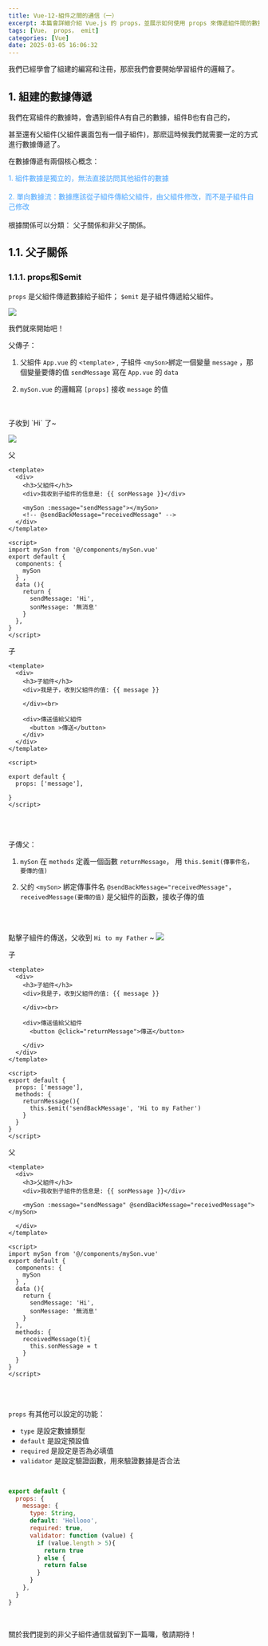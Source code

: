 ```yaml
---
title: Vue-12-組件之間的通信（一）
excerpt: 本篇會詳細介紹 Vue.js 的 props，並展示如何使用 props 來傳遞組件間的數據。
tags: [Vue， props， emit]
categories: [Vue]
date: 2025-03-05 16:06:32
---
```


我們已經學會了組建的編寫和注冊，那麽我們會要開始學習組件的邏輯了。

## 1. 組建的數據傳遞
我們在寫組件的數據時，會遇到組件A有自己的數據，組件B也有自己的，

甚至還有父組件(父組件裏面包有一個子組件)，那麽這時候我們就需要一定的方式進行數據傳遞了。

在數據傳遞有兩個核心概念：

<font color="	#46A3FF">
1. 組件數據是獨立的，無法直接訪問其他組件的數據<br><br>
2. 單向數據流：數據應該從子組件傳給父組件，由父組件修改，而不是子組件自己修改
</font>

<br>
<br>
根據關係可以分類： 父子關係和非父子關係。

## 1.1. 父子關係
### 1.1.1. props和$emit

`props` 是父組件傳遞數據給子組件； `$emit` 是子組件傳遞給父組件。
<br>

![](/img/Vue/Vue-12-1.png) 
<br>


我們就來開始吧！


父傳子：
1. 父組件 `App.vue` 的 `<template>` , 子組件 `<mySon>`綁定一個變量 `message` ，那個變量要傳的值 `sendMessage` 寫在 `App.vue` 的 `data`

2. `mySon.vue` 的邏輯寫 `[props]` 接收 `message` 的值
<br>
<br>
子收到 `Hi` 了~

![](/img/Vue/Vue-12-2.png) 

父
```vue
<template>
  <div>
    <h3>父組件</h3>
    <div>我收到子組件的信息是: {{ sonMessage }}</div>

    <mySon :message="sendMessage"></mySon>
    <!-- @sendBackMessage="receivedMessage" -->
  </div>
</template>

<script>
import mySon from '@/components/mySon.vue'
export default {
  components: {
    mySon
  } ,
  data (){
    return {
      sendMessage: 'Hi',
      sonMessage: '無消息'
    }
  },
}
</script>
```

子
```vue
<template>
  <div>
    <h3>子組件</h3>
    <div>我是子，收到父組件的值: {{ message }}

    </div><br>

    <div>傳送值給父組件
      <button >傳送</button>
    </div>
  </div>
</template>

<script>

export default {
  props: ['message'],

}
</script>
```

<br>
<br>

子傳父：
1. `mySon` 在 `methods` 定義一個函數 `returnMessage`， 用 `this.$emit(傳事件名， 要傳的值)`

2. 父的 `<mySon>` 綁定傳事件名 
  `@sendBackMessage="receivedMessage"`，`receivedMessage(要傳的值)` 是父組件的函數，接收子傳的值
<br>
<br>

點擊子組件的傳送，父收到 `Hi to my Father` ~
![](/img/Vue/Vue-12-3.png) 

子
```vue
<template>
  <div>
    <h3>子組件</h3>
    <div>我是子，收到父組件的值: {{ message }}

    </div><br>

    <div>傳送值給父組件
      <button @click="returnMessage">傳送</button>

    </div>
  </div>
</template>

<script>
export default {
  props: ['message'],
  methods: {
    returnMessage(){
      this.$emit('sendBackMessage', 'Hi to my Father')
    }
  }
}
</script>
```

父
```vue
<template>
  <div>
    <h3>父組件</h3>
    <div>我收到子組件的信息是: {{ sonMessage }}</div>

    <mySon :message="sendMessage" @sendBackMessage="receivedMessage"></mySon>

  </div>
</template>

<script>
import mySon from '@/components/mySon.vue'
export default {
  components: {
    mySon
  } ,
  data (){
    return {
      sendMessage: 'Hi',
      sonMessage: '無消息'
    }
  },
  methods: {
    receivedMessage(t){
      this.sonMessage = t
    }
  }
}
</script>

```
<br><br>

`props` 有其他可以設定的功能：

- `type` 是設定數據類型
- `default` 是設定預設值
- `required` 是設定是否為必填值
- `validator` 是設定驗證函數，用來驗證數據是否合法

<br>

```js
export default {
  props: {
    message: {
      type: String,
      default: 'Hellooo',
      required: true,
      validator: function (value) {
        if (value.length > 5){
          return true
        } else {
          return false
        }
      }
    },
  }
}
```
<br>

關於我們提到的非父子組件通信就留到下一篇囖，敬請期待！